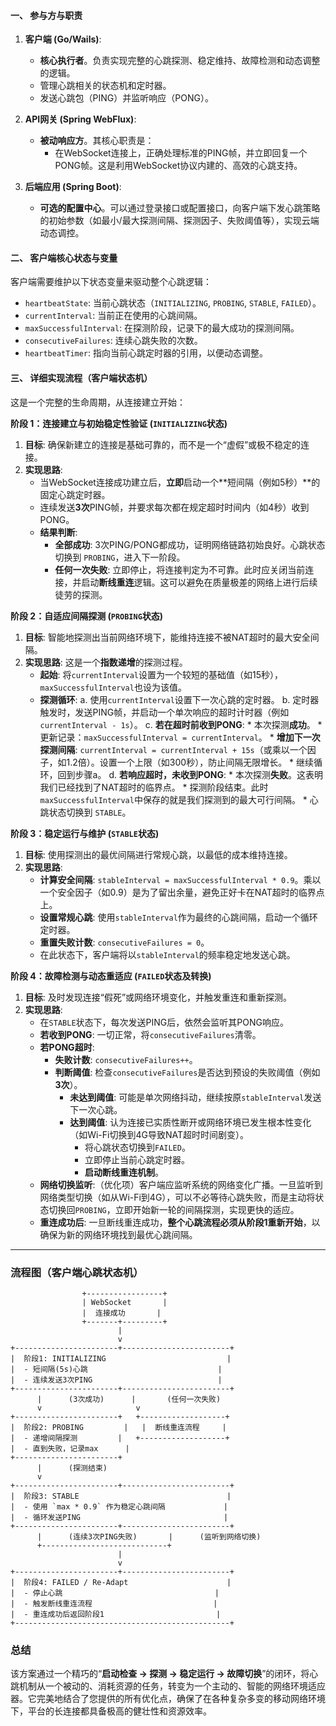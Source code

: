 
#### **一、 参与方与职责**

1.  **客户端 (Go/Wails)**:
    *   **核心执行者**。负责实现完整的心跳探测、稳定维持、故障检测和动态调整的逻辑。
    *   管理心跳相关的状态机和定时器。
    *   发送心跳包（PING）并监听响应（PONG）。

2.  **API网关 (Spring WebFlux)**:
    *   **被动响应方**。其核心职责是：
        *   在WebSocket连接上，正确处理标准的PING帧，并立即回复一个PONG帧。这是利用WebSocket协议内建的、高效的心跳支持。

3.  **后端应用 (Spring Boot)**:
    *   **可选的配置中心**。可以通过登录接口或配置接口，向客户端下发心跳策略的初始参数（如最小/最大探测间隔、探测因子、失败阈值等），实现云端动态调控。

#### **二、 客户端核心状态与变量**

客户端需要维护以下状态变量来驱动整个心跳逻辑：

*   `heartbeatState`: 当前心跳状态（`INITIALIZING`, `PROBING`, `STABLE`, `FAILED`）。
*   `currentInterval`: 当前正在使用的心跳间隔。
*   `maxSuccessfulInterval`: 在探测阶段，记录下的最大成功的探测间隔。
*   `consecutiveFailures`: 连续心跳失败的次数。
*   `heartbeatTimer`: 指向当前心跳定时器的引用，以便动态调整。

#### **三、 详细实现流程（客户端状态机）**

这是一个完整的生命周期，从连接建立开始：

**阶段 1：连接建立与初始稳定性验证 (`INITIALIZING`状态)**

1.  **目标**: 确保新建立的连接是基础可靠的，而不是一个“虚假”或极不稳定的连接。
2.  **实现思路**:
    *   当WebSocket连接成功建立后，**立即**启动一个**短间隔（例如5秒）**的固定心跳定时器。
    *   连续发送**3次**PING帧，并要求每次都在规定超时时间内（如4秒）收到PONG。
    *   **结果判断**:
        *   **全部成功**: 3次PING/PONG都成功，证明网络链路初始良好。心跳状态切换到 `PROBING`，进入下一阶段。
        *   **任何一次失败**: 立即停止，将连接判定为不可靠。此时应关闭当前连接，并启动**断线重连**逻辑。这可以避免在质量极差的网络上进行后续徒劳的探测。

**阶段 2：自适应间隔探测 (`PROBING`状态)**

1.  **目标**: 智能地探测出当前网络环境下，能维持连接不被NAT超时的最大安全间隔。
2.  **实现思路**: 这是一个**指数递增**的探测过程。
    *   **起始**: 将`currentInterval`设置为一个较短的基础值（如15秒），`maxSuccessfulInterval`也设为该值。
    *   **探测循环**:
        a. 使用`currentInterval`设置下一次心跳的定时器。
        b. 定时器触发时，发送PING帧，并启动一个单次响应的超时计时器（例如 `currentInterval - 1s`）。
        c. **若在超时前收到PONG**:
            *   本次探测**成功**。
            *   更新记录：`maxSuccessfulInterval = currentInterval`。
            *   **增加下一次探测间隔**: `currentInterval = currentInterval + 15s`（或乘以一个因子，如1.2倍）。设置一个上限（如300秒），防止间隔无限增长。
            *   继续循环，回到步骤a。
        d. **若响应超时，未收到PONG**:
            *   本次探测**失败**。这表明我们已经找到了NAT超时的临界点。
            *   探测阶段结束。此时`maxSuccessfulInterval`中保存的就是我们探测到的最大可行间隔。
            *   心跳状态切换到 `STABLE`。

**阶段 3：稳定运行与维护 (`STABLE`状态)**

1.  **目标**: 使用探测出的最优间隔进行常规心跳，以最低的成本维持连接。
2.  **实现思路**:
    *   **计算安全间隔**: `stableInterval = maxSuccessfulInterval * 0.9`。乘以一个安全因子（如0.9）是为了留出余量，避免正好卡在NAT超时的临界点上。
    *   **设置常规心跳**: 使用`stableInterval`作为最终的心跳间隔，启动一个循环定时器。
    *   **重置失败计数**: `consecutiveFailures = 0`。
    *   在此状态下，客户端将以`stableInterval`的频率稳定地发送心跳。

**阶段 4：故障检测与动态重适应 (`FAILED`状态及转换)**

1.  **目标**: 及时发现连接“假死”或网络环境变化，并触发重连和重新探测。
2.  **实现思路**:
    *   在`STABLE`状态下，每次发送PING后，依然会监听其PONG响应。
    *   **若收到PONG**: 一切正常，将`consecutiveFailures`清零。
    *   **若PONG超时**:
        *   **失败计数**: `consecutiveFailures++`。
        *   **判断阈值**: 检查`consecutiveFailures`是否达到预设的失败阈值（例如**3次**）。
            *   **未达到阈值**: 可能是单次网络抖动，继续按原`stableInterval`发送下一次心跳。
            *   **达到阈值**: 认为连接已实质性断开或网络环境已发生根本性变化（如Wi-Fi切换到4G导致NAT超时时间剧变）。
                *   将心跳状态切换到`FAILED`。
                *   立即停止当前心跳定时器。
                *   **启动断线重连机制**。
    *   **网络切换监听**:（优化项）客户端应监听系统的网络变化广播。一旦监听到网络类型切换（如从Wi-Fi到4G），可以不必等待心跳失败，而是主动将状态切换回`PROBING`，立即开始新一轮的间隔探测，实现更快的适应。
    *   **重连成功后**: 一旦断线重连成功，**整个心跳流程必须从阶段1重新开始**，以确保为新的网络环境找到最优心跳间隔。

---

### **流程图（客户端心跳状态机）**

```
                +-----------------+
                | WebSocket       |
                |  连接成功       |
                +-------+---------+
                        |
                        v
+-----------------------+------------------------+
|  阶段1: INITIALIZING                           |
|  - 短间隔(5s)心跳                             |
|  - 连续发送3次PING                            |
+-----------------------+------------------------+
      |      (3次成功)      |       (任何一次失败)
      v                     v
+-----------------------+   +-------------------+
|  阶段2: PROBING         |   |  断线重连流程     |
|  - 递增间隔探测         |   +-------------------+
|  - 直到失败，记录max      |
+-----------------------+
      |      (探测结束)
      v
+-----------------------+------------------------+
|  阶段3: STABLE                                 |
|  - 使用 `max * 0.9` 作为稳定心跳间隔             |
|  - 循环发送PING                                |
+-----------------------+------------------------+
      |      (连续3次PING失败)       |      (监听到网络切换)
      +----------------------------+
                        |
                        v
+-----------------------+------------------------+
|  阶段4: FAILED / Re-Adapt                      |
|  - 停止心跳                                  |
|  - 触发断线重连流程                           |
|  - 重连成功后返回阶段1                         |
+------------------------------------------------+
```

### **总结**

该方案通过一个精巧的“**启动检查 → 探测 → 稳定运行 → 故障切换**”的闭环，将心跳机制从一个被动的、消耗资源的任务，转变为一个主动的、智能的网络环境适应器。它完美地结合了您提供的所有优化点，确保了在各种复杂多变的移动网络环境下，平台的长连接都具备极高的健壮性和资源效率。